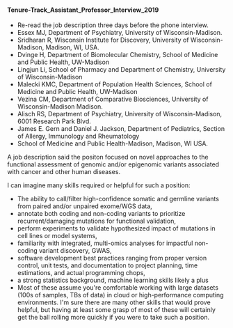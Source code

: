 #### Tenure-Track_Assistant_Professor_Interview_2019
* Re-read the job description three days before the phone interview. 
* Essex MJ, Department of Psychiatry, University of Wisconsin-Madison.
* Sridharan R, Wisconsin Institute for Discovery, University of Wisconsin-Madison, Madison, WI, USA.
* Dvinge H, Department of Biomolecular Chemistry, School of Medicine and Public Health, UW-Madison
* Lingjun Li, School of Pharmacy and Department of Chemistry, University of Wisconsin-Madison
* Malecki KMC, Department of Population Health Sciences, School of Medicine and Public Health, UW-Madison
* Vezina CM, Department of Comparative Biosciences, University of Wisconsin-Madison Madison.
* Alisch RS, Department of Psychiatry, University of Wisconsin-Madison, 6001 Research Park Blvd.
* James E. Gern and Daniel J. Jackson, Department of Pediatrics, Section of Allergy, Immunology and Rheumatology
* School of Medicine and Public Health-Madison, Madison, WI USA.


A job description said the positon focused on novel approaches to the functional assessment of genomic and/or epigenomic variants associated with cancer and other human diseases.

I can imagine many skills required or helpful for such a position:

* The ability to call/filter high-confidence somatic and germline variants from paired and/or unpaired exome/WGS data,
* annotate both coding and non-coding variants to prioritize recurrent/damaging mutations for functional validation,
* perform experiments to validate hypothesized impact of mutations in cell lines or model systems,
* familiarity with integrated, multi-omics analyses for impactful non-coding variant discovery, GWAS,
* software development best practices ranging from proper version control, unit tests, and documentation to project planning, time estimations, and actual programming chops,
* a strong statistics background, machine learning skills likely a plus
* Most of these assume you're comfortable working with large datasets (100s of samples, TBs of data) in cloud or high-performance computing environments. I'm sure there are many other skills that would prove helpful, but having at least some grasp of most of these will certainly get the ball rolling more quickly if you were to take such a position.
